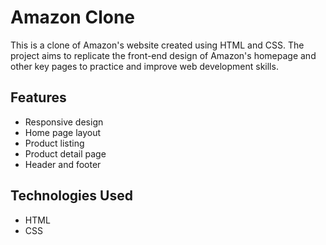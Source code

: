 # Amazon Clone

This is a clone of Amazon's website created using HTML and CSS. The project aims to replicate the front-end design of Amazon's homepage and other key pages to practice and improve web development skills.

## Features

- Responsive design
- Home page layout
- Product listing
- Product detail page
- Header and footer

## Technologies Used

- HTML
- CSS
